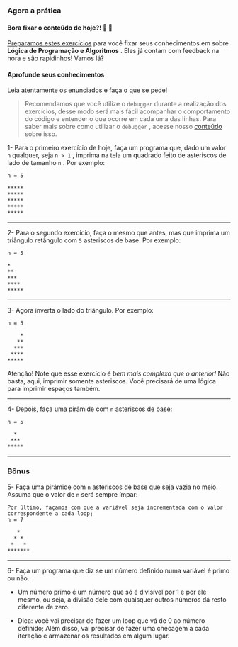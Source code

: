 ### Agora a prática

#### Bora fixar o conteúdo de hoje?! 🎯 💪

[Preparamos estes exercícios](https://be-trybe.typeform.com/to/Gt4QoTA9) para você fixar seus conhecimentos em sobre  **Lógica de Programação e Algoritmos** . Eles já contam com feedback na hora e são rapidinhos! Vamos lá?

#### Aprofunde seus conhecimentos

Leia atentamente os enunciados e faça o que se pede!

> Recomendamos que você utilize o  `debugger`  durante a realização dos exercícios, desse modo será mais fácil acompanhar o comportamento do código e entender o que ocorre em cada uma das linhas. Para saber mais sobre como utilizar o  `debugger`  , acesse nosso  [conteúdo](https://app.betrybe.com/course/real-life-engineer/vscode) sobre isso.

1- Para o primeiro exercício de hoje, faça um programa que, dado um valor  `n`  qualquer, seja  `n > 1`  , imprima na tela um quadrado feito de asteriscos de lado de tamanho  `n`  . Por exemplo:


```shell
n = 5

*****
*****
*****
*****
*****
```

----------

2- Para o segundo exercício, faça o mesmo que antes, mas que imprima um triângulo retângulo com  `5`  asteriscos de base. Por exemplo:


```shell
n = 5

*
**
***
****
*****
```

----------

3- Agora inverta o lado do triângulo. Por exemplo:


```shell
n = 5

    *
   **
  ***
 ****
*****
```

Atenção! Note que esse exercício é  _bem mais complexo que o anterior!_ Não basta, aqui, imprimir somente asteriscos. Você precisará de uma lógica para imprimir espaços também.

----------

4- Depois, faça uma pirâmide com  `n`  asteriscos de base:


```shell
n = 5

  *
 ***
*****
```

----------


### Bônus

5- Faça uma pirâmide com  `n`  asteriscos de base que seja vazia no meio. Assuma que o valor de  `n`  será sempre ímpar:


```shell
Por último, façamos com que a variável seja incrementada com o valor correspondente a cada loop;
n = 7

   *
  * *
 *   *
*******
```

----------

6- Faça um programa que diz se um número definido numa variável é primo ou não.

-   Um número primo é um número que só é divisível por 1 e por ele mesmo, ou seja, a divisão dele com quaisquer outros números dá resto diferente de zero.
    
-   Dica: você vai precisar de fazer um loop que vá de 0 ao número definido; Além disso, vai precisar de fazer uma checagem a cada iteração e armazenar os resultados em algum lugar.
